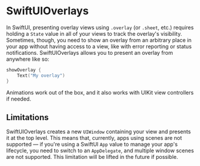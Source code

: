 # SwiftUIOverlays

In SwiftUI, presenting overlay views using `.overlay` (or `.sheet`, etc.) requires holding a `State` value in all of your views to track the overlay's visibility. Sometimes, though, you need to show an overlay from an arbitrary place in your app without having access to a view, like with error reporting or status notifications. SwiftUIOverlays allows you to present an overlay from anywhere like so:

```swift
showOverlay {
    Text("My overlay")
}
```

Animations work out of the box, and it also works with UIKit view controllers if needed.

## Limitations

SwiftUIOverlays creates a new `UIWindow` containing your view and presents it at the top level. This means that, currently, apps using scenes are not supported — if you're using a SwiftUI `App` value to manage your app's lifecycle, you need to switch to an `AppDelegate`, and multiple window scenes are not supported. This limitation will be lifted in the future if possible.
